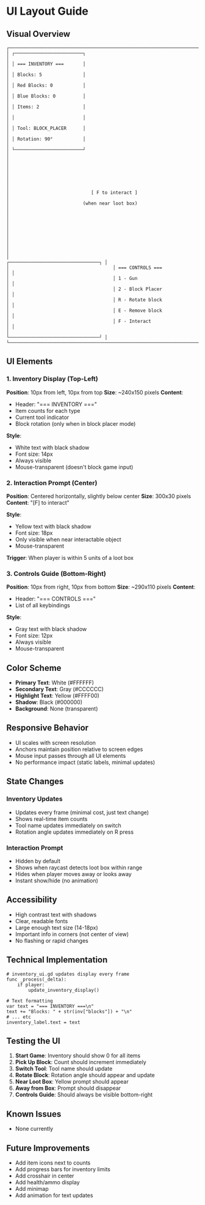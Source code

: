 # UI Layout Guide

## Visual Overview

```
┌─────────────────────────────────────────────────────────────────────────┐
│ ┌─────────────────────────┐                                             │
│ │ === INVENTORY ===       │                                             │
│ │ Blocks: 5               │                                             │
│ │ Red Blocks: 0           │                                             │
│ │ Blue Blocks: 0          │                                             │
│ │ Items: 2                │                                             │
│ │                         │                                             │
│ │ Tool: BLOCK_PLACER      │                                             │
│ │ Rotation: 90°           │                                             │
│ └─────────────────────────┘                                             │
│                                                                           │
│                                                                           │
│                                                                           │
│                              [ F to interact ]                           │
│                           (when near loot box)                           │
│                                                                           │
│                                                                           │
│                                                                           │
│                                                                           │
│                                      ┌─────────────────────────────────┐ │
│                                      │ === CONTROLS ===                │ │
│                                      │ 1 - Gun                         │ │
│                                      │ 2 - Block Placer                │ │
│                                      │ R - Rotate block                │ │
│                                      │ E - Remove block                │ │
│                                      │ F - Interact                    │ │
│                                      └─────────────────────────────────┘ │
└─────────────────────────────────────────────────────────────────────────┘
```

## UI Elements

### 1. Inventory Display (Top-Left)
**Position**: 10px from left, 10px from top
**Size**: ~240x150 pixels
**Content**:
- Header: "=== INVENTORY ==="
- Item counts for each type
- Current tool indicator
- Block rotation (only when in block placer mode)

**Style**:
- White text with black shadow
- Font size: 14px
- Always visible
- Mouse-transparent (doesn't block game input)

### 2. Interaction Prompt (Center)
**Position**: Centered horizontally, slightly below center
**Size**: 300x30 pixels
**Content**: "[F] to interact"

**Style**:
- Yellow text with black shadow
- Font size: 18px
- Only visible when near interactable object
- Mouse-transparent

**Trigger**: When player is within 5 units of a loot box

### 3. Controls Guide (Bottom-Right)
**Position**: 10px from right, 10px from bottom
**Size**: ~290x110 pixels
**Content**:
- Header: "=== CONTROLS ==="
- List of all keybindings

**Style**:
- Gray text with black shadow
- Font size: 12px
- Always visible
- Mouse-transparent

## Color Scheme

- **Primary Text**: White (#FFFFFF)
- **Secondary Text**: Gray (#CCCCCC)
- **Highlight Text**: Yellow (#FFFF00)
- **Shadow**: Black (#000000)
- **Background**: None (transparent)

## Responsive Behavior

- UI scales with screen resolution
- Anchors maintain position relative to screen edges
- Mouse input passes through all UI elements
- No performance impact (static labels, minimal updates)

## State Changes

### Inventory Updates
- Updates every frame (minimal cost, just text change)
- Shows real-time item counts
- Tool name updates immediately on switch
- Rotation angle updates immediately on R press

### Interaction Prompt
- Hidden by default
- Shows when raycast detects loot box within range
- Hides when player moves away or looks away
- Instant show/hide (no animation)

## Accessibility

- High contrast text with shadows
- Clear, readable fonts
- Large enough text size (14-18px)
- Important info in corners (not center of view)
- No flashing or rapid changes

## Technical Implementation

```gdscript
# inventory_ui.gd updates display every frame
func _process(_delta):
    if player:
        update_inventory_display()

# Text formatting
var text = "=== INVENTORY ===\n"
text += "Blocks: " + str(inv["blocks"]) + "\n"
# ... etc
inventory_label.text = text
```

## Testing the UI

1. **Start Game**: Inventory should show 0 for all items
2. **Pick Up Block**: Count should increment immediately
3. **Switch Tool**: Tool name should update
4. **Rotate Block**: Rotation angle should appear and update
5. **Near Loot Box**: Yellow prompt should appear
6. **Away from Box**: Prompt should disappear
7. **Controls Guide**: Should always be visible bottom-right

## Known Issues

- None currently

## Future Improvements

- Add item icons next to counts
- Add progress bars for inventory limits
- Add crosshair in center
- Add health/ammo display
- Add minimap
- Add animation for text updates
